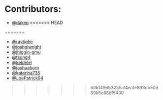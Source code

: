 # Contributors:

- [@dakep](https://github.com/dakep)
<<<<<<< HEAD

=======
- [@raytighe](https://github.com/raytighe)
- [@joshglwright](https://github.com/joshglwright)
- [@jhiggin-gmu](https://github.com/jhiggin-gmu)
- [@tsong4](https://github.com/tsong4)
- [@keldelel](https://github.com/keldelel)
- [@joshuaborn](https://github.com/joshuaborn)
- [@katerina735](https://github.com/katerina735)
- [@JoePatrick94](https://github.com/JoePatrick94)
>>>>>>> 60b1496b3235af4ea1e833db50d69b5e88bf5430

